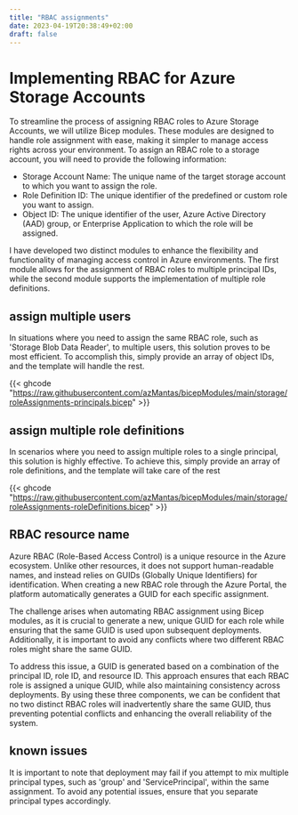 ```yaml
---
title: "RBAC assignments"
date: 2023-04-19T20:38:49+02:00
draft: false
---
```


# Implementing RBAC for Azure Storage Accounts

 To streamline the process of assigning RBAC roles to Azure Storage Accounts, we will utilize Bicep modules. These modules are designed to handle role assignment with ease, making it simpler to manage access rights across your environment. To assign an RBAC role to a storage account, you will need to provide the following information:

- Storage Account Name: The unique name of the target storage account to which you want to assign the role.
- Role Definition ID: The unique identifier of the predefined or custom role you want to assign.
- Object ID: The unique identifier of the user, Azure Active Directory (AAD) group, or Enterprise Application to which the role will be assigned.

I have developed two distinct modules to enhance the flexibility and functionality of managing access control in Azure environments. The first module allows for the assignment of RBAC roles to multiple principal IDs, while the second module supports the implementation of multiple role definitions.


## assign multiple users

In situations where you need to assign the same RBAC role, such as 'Storage Blob Data Reader', to multiple users, this solution proves to be most efficient. To accomplish this, simply provide an array of object IDs, and the template will handle the rest. 

{{< ghcode "https://raw.githubusercontent.com/azMantas/bicepModules/main/storage/roleAssignments-principals.bicep" >}}


## assign multiple role definitions

In scenarios where you need to assign multiple roles to a single principal, this solution is highly effective. To achieve this, simply provide an array of role definitions, and the template will take care of the rest

{{< ghcode "https://raw.githubusercontent.com/azMantas/bicepModules/main/storage/roleAssignments-roleDefinitions.bicep" >}}


## RBAC resource name

Azure RBAC (Role-Based Access Control) is a unique resource in the Azure ecosystem. Unlike other resources, it does not support human-readable names, and instead relies on GUIDs (Globally Unique Identifiers) for identification. When creating a new RBAC role through the Azure Portal, the platform automatically generates a GUID for each specific assignment.

The challenge arises when automating RBAC assignment using Bicep modules, as it is crucial to generate a new, unique GUID for each role while ensuring that the same GUID is used upon subsequent deployments. Additionally, it is important to avoid any conflicts where two different RBAC roles might share the same GUID.

To address this issue, a GUID is generated based on a combination of the principal ID, role ID, and resource ID. This approach ensures that each RBAC role is assigned a unique GUID, while also maintaining consistency across deployments. By using these three components, we can be confident that no two distinct RBAC roles will inadvertently share the same GUID, thus preventing potential conflicts and enhancing the overall reliability of the system.

## known issues

It is important to note that deployment may fail if you attempt to mix multiple principal types, such as 'group' and 'ServicePrincipal', within the same assignment. To avoid any potential issues, ensure that you separate principal types accordingly.